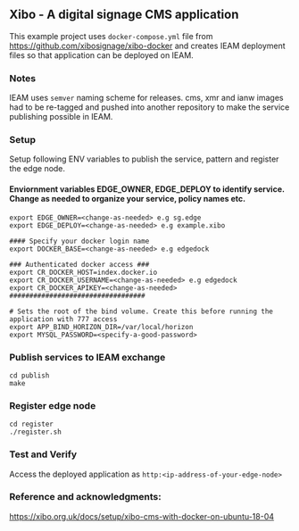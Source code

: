 ## Xibo - A digital signage CMS application 

This example project uses `docker-compose.yml` file from https://github.com/xibosignage/xibo-docker and creates IEAM deployment files so that application can be deployed on IEAM.  

### Notes

IEAM uses `semver` naming scheme for releases. cms, xmr and ianw images had to be re-tagged and pushed into another repository to make the service publishing possible in IEAM.

### Setup
Setup following ENV variables to publish the service, pattern and register the edge node.

#### Enviornment variables EDGE_OWNER, EDGE_DEPLOY to identify service. Change as needed to organize your service, policy names etc.

```
export EDGE_OWNER=<change-as-needed> e.g sg.edge           
export EDGE_DEPLOY=<change-as-needed> e.g example.xibo 

#### Specify your docker login name
export DOCKER_BASE=<change-as-needed> e.g edgedock

### Authenticated docker access ###
export CR_DOCKER_HOST=index.docker.io
export CR_DOCKER_USERNAME=<change-as-needed> e.g edgedock
export CR_DOCKER_APIKEY=<change-as-needed>
##################################
    
# Sets the root of the bind volume. Create this before running the application with 777 access
export APP_BIND_HORIZON_DIR=/var/local/horizon
export MYSQL_PASSWORD=<specify-a-good-password>
```

### Publish services to IEAM exchange
```
cd publish
make
```

### Register edge node 
```
cd register
./register.sh
```
### Test and Verify
Access the deployed application as `http:<ip-address-of-your-edge-node>`

### Reference and acknowledgments:
https://xibo.org.uk/docs/setup/xibo-cms-with-docker-on-ubuntu-18-04

